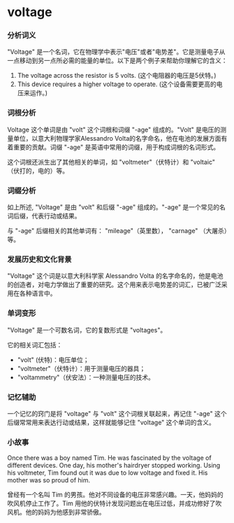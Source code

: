 # voltage

### 分析词义

  

"Voltage" 是一个名词，它在物理学中表示"电压"或者"电势差"。它是测量电子从一点移动到另一点所必需的能量的单位。以下是两个例子来帮助你理解它的含义：

  

1.  The voltage across the resistor is 5 volts. (这个电阻器的电压是5伏特。)
2.  This device requires a higher voltage to operate. (这个设备需要更高的电压来运作。)

  

### 词根分析

  

Voltage 这个单词是由 "volt" 这个词根和词缀 "-age" 组成的。"Volt" 是电压的测量单位，以意大利物理学家Alessandro Volta的名字命名，他在电池的发展方面有着重要的贡献。词缀 "-age" 是英语中常用的词缀，用于构成词根的名词形式。

  

这个词根还派生出了其他相关的单词，如 "voltmeter"（伏特计）和 "voltaic" （伏打的，电的）等。

  

### 词缀分析

  

如上所述, "Voltage" 是由 "volt" 和后缀 "-age" 组成的。"-age" 是一个常见的名词后缀，代表行动或结果。

  

与 "-age" 后缀相关的其他单词有： "mileage"（英里数）， "carnage" （大屠杀）等。

  

### 发展历史和文化背景

  

"Voltage" 这个词是以意大利科学家 Alessandro Volta 的名字命名的，他是电池的创造者，对电力学做出了重要的研究。这个用来表示电势差的词汇，已被广泛采用在各种语言中。

  

### 单词变形

  

"Voltage" 是一个可数名词，它的复数形式是 "voltages"。

  

它的相关词汇包括：

  

*   "volt" (伏特)：电压单位；
*   "voltmeter"（伏特计）：用于测量电压的器具；
*   "voltammetry"（伏安法）：一种测量电压的技术。

  

### 记忆辅助

  

一个记忆的窍门是将 "voltage" 与 "volt" 这个词根关联起来，再记住 "-age" 这个后缀常常用来表达行动或结果，这样就能够记住 "voltage" 这个单词的含义。

  

### 小故事

  

Once there was a boy named Tim. He was fascinated by the voltage of different devices. One day, his mother's hairdryer stopped working. Using his voltmeter, Tim found out it was due to low voltage and fixed it. His mother was so proud of him.

  

曾经有一个名叫 Tim 的男孩。他对不同设备的电压非常感兴趣。一天，他妈妈的吹风机停止工作了。Tim 用他的伏特计发现问题出在电压过低，并成功修好了吹风机。他的妈妈为他感到非常骄傲。
